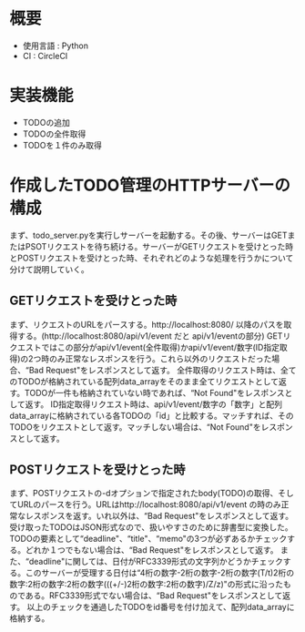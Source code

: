 # 概要
* 使用言語 : Python
* CI : CircleCI
# 実装機能
* TODOの追加
* TODOの全件取得
* TODOを１件のみ取得
# 作成したTODO管理のHTTPサーバーの構成
まず、todo_server.pyを実行しサーバーを起動する。その後、サーバーはGETまたはPSOTリクエストを待ち続ける。サーバーがGETリクエストを受けとった時とPOSTリクエストを受けとった時、それぞれどのような処理を行うかについて分けて説明していく。
## GETリクエストを受けとった時
まず、リクエストのURLをパースする。http://localhost:8080/ 以降のパスを取得する。(http://localhost:8080/api/v1/event だと api/v1/eventの部分)
GETリクエストではこの部分がapi/v1/event(全件取得)かapi/v1/event/数字(ID指定取得)の2つ時のみ正常なレスポンスを行う。これら以外のリクエストだった場合、“Bad Request"をレスポンスとして返す。
全件取得のリクエスト時は、全てのTODOが格納されている配列data_arrayをそのまま全てリクエストとして返す。TODOが一件も格納されていない時であれば、“Not Found"をレスポンスとして返す。
ID指定取得リクエスト時は、api/v1/event/数字の「数字」と配列data_arrayに格納されている各TODOの「id」と比較する。マッチすれば、そのTODOをリクエストとして返す。マッチしない場合は、“Not Found"をレスポンスとして返す。
## POSTリクエストを受けとった時
まず、POSTリクエストの-dオプションで指定されたbody(TODO)の取得、そしてURLのパースを行う。URLはhttp://localhost:8080/api/v1/event の時のみ正常なレスポンスを返す。いれ以外は、“Bad Request"をレスポンスとして返す。
受け取ったTODOはJSON形式なので、扱いやすさのために辞書型に変換した。
TODOの要素として“deadline"、“title"、“memo"の3つが必ずあるかチェックする。どれか１つでもない場合は、“Bad Request"をレスポンスとして返す。
また、“deadline"に関しては、日付がRFC3339形式の文字列かどうかチェックする。このサーバーが受理する日付は“4桁の数字-2桁の数字-2桁の数字(T/t)2桁の数字:2桁の数字:2桁の数字(((+/-)2桁の数字:2桁の数字)/Z/z)"の形式に沿ったものである。RFC3339形式でない場合は、“Bad Request"をレスポンスとして返す。
以上のチェックを通過したTODOをid番号を付け加えて、配列data_arrayに格納する。